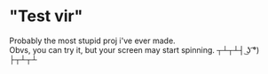# "Test vir"
Probably the most stupid proj i've ever made. <br/>
Obvs, you can try it, but your screen may start spinning. ┬┴┬┴┤ ͜ʖ ͡°) ├┬┴┬┴
